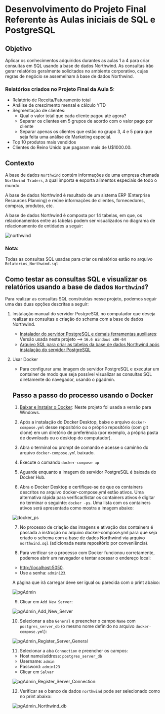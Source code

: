 # Desenvolvimento do Projeto Final Referente às Aulas iniciais de SQL e PostgreSQL

## Objetivo
Aplicar os conhecimentos adquiridos durantes as aulas 1 a 4 para criar consultas em SQL usando a base de dados Northwind. As consultas irão gerar relatórios geralmente solicitados no ambiente corporativo, cujas regras de negócio se assemelham  à base de dados Northwind.

### Relatórios criados no Projeto Final da Aula 5:

- Relatório de Receita/Faturamento total
- Análise de crescimento mensal e cálculo YTD
- Segmentação de clientes:
    - Qual o valor total que cada cliente pagou até agora?
    - Separar os clientes em 5 grupos de acordo com o valor pago por cliente
    - Separar apenas os clientes que estão no grupo 3, 4 e 5 para que seja feita uma análise de Marketing especial.
- Top 10 produtos mais vendidos
- Clientes do Reino Unido que pagaram mais de U$1000.00.

## Contexto
A base de dados `Northwind` contém informações de uma empresa chamada `Northwind Traders`, a qual importa e exporta alimentos especiais de todo o mundo.

A base de dados Northwind é resultado de um sistema ERP (Enterprise Resources Planning) e reúne informações de clientes, fornecedores, compras, produtos, etc. 

A base de dados Northwind é composta por 14 tabelas, em que, os relacionamentos entre as tabelas podem ser visualizados no diagrama de relacionamento de entidades a seguir:

![northwind](https://github.com/vgmariucci/Jornada_de_Dados_SQL/blob/main/imagens/northwind-er-diagram.png?raw=true)

### Nota: 

Todas as consultas SQL usadas para criar os relatórios estão no arquivo `Relatorios_Northwind.sql`

## Como testar as consultas SQL e visualizar os relatórios usando a base de dados `Northwind`?

Para realizar as consultas SQL construídas nesse projeto, podemos seguir uma das duas opções descritas a seguir:

1. Instalação manual do servidor PostgreSQL no computador que deseja realizar as consultas e criação do schema com a base de dados Northwind. 
    - [Instalador do servidor PostgreSQL e demais ferramentas auxiliares](https://www.enterprisedb.com/downloads/postgres-postgresql-downloads): Versão usada neste projeto --> `16.6 Windows x86-64` 
    - [Arquivo SQL para criar as tabelas da base de dados Northwind após instalação do servidor PostgreSQL](https://github.com/microsoft/sql-server-samples/blob/master/samples/databases/northwind-pubs/instnwnd.sql)

2. Usar Docker
    - Para configurar uma imagem do servidor PostgreSQL e executar um container de modo que seja possível visualizar as consultas SQL diretamente do navegador, usando o pgadmin.

    ## Passo a passo do processo usando o Docker

    1. [Baixar e Instalar o Docker](https://docs.docker.com/desktop/setup/install/windows-install/): Neste projeto foi usada a versão para Windows.

    2. Após a instalação do Docker Desktop, baixe o arquivo `docker-compose.yml` desse repositório ou o próprio repositório (com git clone) em um diretório de preferência (por exemplo, a própria pasta de downloads ou o desktop do computador).

    3. Abra o terminal ou prompt de comando e acesse o caminho do arquivo `docker-compose.yml` baixado.

    4. Execute o comando `docker-compose up`

    5. Aguarde enquanto a imagem do servidor PostgreSQL é baixada do Docker Hub.

    6. Abra o Docker Desktop e certifique-se de que os containers descritos no arquivo docker-compose.yml estão ativos. Uma alternativa rápida para verificar/listar os containers ativos é digitar no terminar o seguinte: `docker -ps`. Uma lista com os containers ativos será apresentada como mostra a imagem abaixo:

    ![docker_ps](https://github.com/vgmariucci/Jornada_de_Dados_SQL/blob/main/imagens/docker_ps.png?raw=true)

    7. No processo de criação das imagens e ativação dos containers é passada a instrução no arquivo docker-compose.yml para que seja criado o schema com a base de dados Northwind via arquivo `northwind.sql` (adicionada neste repositório por conveniência).

    8. Para verificar se o processo com Docker funcionou corretamente, podemos abrir um navegador e tentar acessar o endereço local:
    - [http://localhost:5050](http://localhost:5050). 
    - Use a senha: `admin123`. 
    
    A página que irá carregar deve ser igual ou parecida com o print abaixo:

    ![pgAdmin](https://github.com/vgmariucci/Jornada_de_Dados_SQL/blob/main/imagens/localhost_pgadmin5050.png?raw=true)

    9. Clicar em `Add New Server`:

    ![pgAdmin_Add_New_Server](https://github.com/vgmariucci/Jornada_de_Dados_SQL/blob/main/imagens/Add_New_Server_pgadmin.png?raw=true)

    10. Selecionar a aba `General` e preencher o campo `Name` com `postgres_server_db` (o mesmo nome definido no arquivo `docker-compose.yml`):

    ![pgAdmin_Register_Server_General](https://github.com/vgmariucci/Jornada_de_Dados_SQL/blob/main/imagens/register_server_general_pgadmin.png?raw=true)

    11. Selecionar a aba `Connection` e preencher os campos:
    
    - Host name/address: `postgres_server_db`
    - Username: `admin`
    - Password: `admin123`
    - Clicar em `Salvar`
    
    ![pgAdmin_Register_Server_Connection](https://github.com/vgmariucci/Jornada_de_Dados_SQL/blob/main/imagens/register_server_connection_pgadmin.png?raw=true)

    12. Verificar se o banco de dados `northwind` pode ser selecionado como no print abaixo:

    ![pgAdmin_Northwind_db](https://github.com/vgmariucci/Jornada_de_Dados_SQL/blob/main/imagens/northwind_db_pgadmin.png?raw=true)

